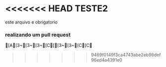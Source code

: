 <<<<<<< HEAD
TESTE2
=======
este arquivo e obrigatorio
### realizando um pull request
[A[3~[3~[3~[C[[3~[3~[C[C

>>>>>>> 9469f0149f3ca4743abe2eb98def96ed4a4391e0
